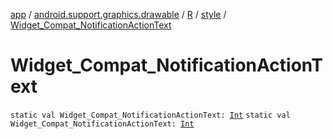 [app](../../../index.md) / [android.support.graphics.drawable](../../index.md) / [R](../index.md) / [style](index.md) / [Widget_Compat_NotificationActionText](.)

# Widget_Compat_NotificationActionText

`static val Widget_Compat_NotificationActionText: `[`Int`](https://kotlinlang.org/api/latest/jvm/stdlib/kotlin/-int/index.html)
`static val Widget_Compat_NotificationActionText: `[`Int`](https://kotlinlang.org/api/latest/jvm/stdlib/kotlin/-int/index.html)